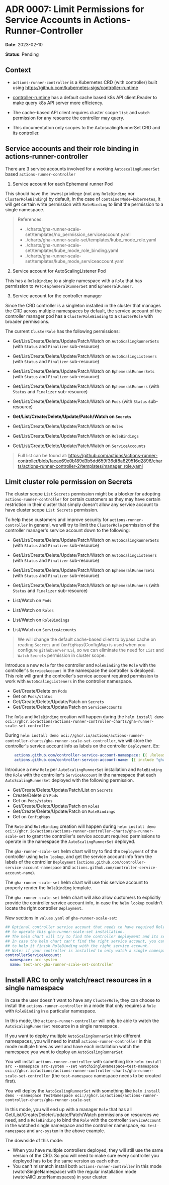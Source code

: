 # ADR 0007: Limit Permissions for Service Accounts in Actions-Runner-Controller
**Date**: 2023-02-10

**Status**: Pending

## Context

- `actions-runner-controller` is a Kubernetes CRD (with controller) built using https://github.com/kubernetes-sigs/controller-runtime

- [controller-runtime](https://github.com/kubernetes-sigs/controller-runtime) has a default cache based k8s API client.Reader to make query k8s API server more efficiency. 

- The cache-based API client requires cluster scope `list` and `watch` permission for any resource the controller may query.

- This documentation only scopes to the AutoscalingRunnerSet CRD and its controller.

## Service accounts and their role binding in actions-runner-controller

There are 3 service accounts involved for a working `AutoscalingRunnerSet` based `actions-runner-controller`

1. Service account for each Ephemeral runner Pod

This should have the lowest privilege (not any `RoleBinding` nor `ClusterRoleBinding`) by default, in the case of `containerMode=kubernetes`, it will get certain write permission with `RoleBinding` to limit the permission to a single namespace.

> References:
> - ./charts/gha-runner-scale-set/templates/no_permission_serviceaccount.yaml
> - ./charts/gha-runner-scale-set/templates/kube_mode_role.yaml
> - ./charts/gha-runner-scale-set/templates/kube_mode_role_binding.yaml
> - ./charts/gha-runner-scale-set/templates/kube_mode_serviceaccount.yaml

2. Service account for AutoScalingListener Pod

This has a `RoleBinding` to a single namespace with a `Role` that has permission to `PATCH` `EphemeralRunnerSet` and `EphemeralRunner`.

3. Service account for the controller manager

Since the CRD controller is a singleton installed in the cluster that manages the CRD across multiple namespaces by default, the service account of the controller manager pod has a `ClusterRoleBinding` to a `ClusterRole` with broader permissions.

The current `ClusterRole` has the following permissions:

- Get/List/Create/Delete/Update/Patch/Watch on `AutoScalingRunnerSets` (with `Status` and `Finalizer` sub-resource)
- Get/List/Create/Delete/Update/Patch/Watch on `AutoScalingListeners` (with `Status` and `Finalizer` sub-resource)
- Get/List/Create/Delete/Update/Patch/Watch on `EphemeralRunnerSets` (with `Status` and `Finalizer` sub-resource)
- Get/List/Create/Delete/Update/Patch/Watch on `EphemeralRunners` (with `Status` and `Finalizer` sub-resource)

- Get/List/Create/Delete/Update/Patch/Watch on `Pods` (with `Status` sub-resource)
- **Get/List/Create/Delete/Update/Patch/Watch on `Secrets`**
- Get/List/Create/Delete/Update/Patch/Watch on `Roles`
- Get/List/Create/Delete/Update/Patch/Watch on `RoleBindings`
- Get/List/Create/Delete/Update/Patch/Watch on `ServiceAccounts`

> Full list can be found at: https://github.com/actions/actions-runner-controller/blob/facae69e0b189d3b5dd659f36df8a829516d2896/charts/actions-runner-controller-2/templates/manager_role.yaml

## Limit cluster role permission on Secrets

The cluster scope `List` `Secrets` permission might be a blocker for adopting `actions-runner-controller` for certain customers as they may have certain restriction in their cluster that simply doesn't allow any service account to have cluster scope `List Secrets` permission. 

To help these customers and improve security for `actions-runner-controller` in general, we will try to limit the `ClusterRole` permission of the controller manager's service account down to the following:

- Get/List/Create/Delete/Update/Patch/Watch on `AutoScalingRunnerSets` (with `Status` and `Finalizer` sub-resource)
- Get/List/Create/Delete/Update/Patch/Watch on `AutoScalingListeners` (with `Status` and `Finalizer` sub-resource)
- Get/List/Create/Delete/Update/Patch/Watch on `EphemeralRunnerSets` (with `Status` and `Finalizer` sub-resource)
- Get/List/Create/Delete/Update/Patch/Watch on `EphemeralRunners` (with `Status` and `Finalizer` sub-resource)

- List/Watch on `Pods`
- List/Watch on `Roles`
- List/Watch on `RoleBindings`
- List/Watch on `ServiceAccounts`

> We will change the default cache-based client to bypass cache on reading `Secrets` and `ConfigMaps`(ConfigMap is used when you configure `githubServerTLS`), so we can eliminate the need for `List` and `Watch` `Secrets` permission in cluster scope.

Introduce a new `Role` for the controller and `RoleBinding` the `Role` with the controller's `ServiceAccount` in the namespace the controller is deployed. This role will grant the controller's service account required permission to work with `AutoScalingListeners` in the controller namespace.

- Get/Create/Delete on `Pods`
- Get on `Pods/status`
- Get/Create/Delete/Update/Patch on `Secrets`
- Get/Create/Delete/Update/Patch on `ServiceAccounts`

The `Role` and `RoleBinding` creation will happen during the `helm install demo oci://ghcr.io/actions/actions-runner-controller-charts/gha-runner-scale-set-controller`

During `helm install demo oci://ghcr.io/actions/actions-runner-controller-charts/gha-runner-scale-set-controller`, we will store the controller's service account info as labels on the controller `Deployment`.
Ex:
```yaml
    actions.github.com/controller-service-account-namespace: {{ .Release.Namespace }}
    actions.github.com/controller-service-account-name: {{ include "gha-runner-scale-set-controller.serviceAccountName" . }}
```

Introduce a new `Role` per `AutoScalingRunnerSet` installation and `RoleBinding` the `Role` with the controller's `ServiceAccount` in the namespace that each `AutoScalingRunnerSet` deployed with the following permission.

- Get/Create/Delete/Update/Patch/List on `Secrets`
- Create/Delete on `Pods`
- Get on `Pods/status`
- Get/Create/Delete/Update/Patch on `Roles`
- Get/Create/Delete/Update/Patch on `RoleBindings`
- Get on `ConfigMaps`

The `Role` and `RoleBinding` creation will happen during `helm install demo oci://ghcr.io/actions/actions-runner-controller-charts/gha-runner-scale-set` to grant the controller's service account required permissions to operate in the namespace the `AutoScalingRunnerSet` deployed.

The `gha-runner-scale-set` helm chart will try to find the `Deployment` of the controller using `helm lookup`, and get the service account info from the labels of the controller `Deployment` (`actions.github.com/controller-service-account-namespace` and `actions.github.com/controller-service-account-name`).

The `gha-runner-scale-set` helm chart will use this service account to properly render the `RoleBinding` template.

The `gha-runner-scale-set` helm chart will also allow customers to explicitly provide the controller service account info, in case the `helm lookup` couldn't locate the right controller `Deployment`.

New sections in `values.yaml` of `gha-runner-scale-set`:
```yaml
## Optional controller service account that needs to have required Role and RoleBinding 
## to operate this gha-runner-scale-set installation.
## The helm chart will try to find the controller deployment and its service account at installation time.
## In case the helm chart can't find the right service account, you can explicitly pass in the following value
## to help it finish RoleBinding with the right service account.
## Note: if your controller is installed to only watch a single namespace, you have to pass these values explicitly.
controllerServiceAccount:
  namespace: arc-system
  name: test-arc-gha-runner-scale-set-controller
```

## Install ARC to only watch/react resources in a single namespace

In case the user doesn't want to have any `ClusterRole`, they can choose to install the `actions-runner-controller` in a mode that only requires a `Role` with `RoleBinding` in a particular namespace.

In this mode, the `actions-runner-controller` will only be able to watch the `AutoScalingRunnerSet` resource in a single namespace.

If you want to deploy multiple `AutoScalingRunnerSet` into different namespaces, you will need to install `actions-runner-controller` in this mode multiple times as well and have each installation watch the namespace you want to deploy an `AutoScalingRunnerSet`

You will install `actions-runner-controller` with something like `helm install arc --namespace arc-system --set watchSingleNamespace=test-namespace oci://ghcr.io/actions/actions-runner-controller-charts/gha-runner-scale-set-controller` (the `test-namespace` namespace needs to be created first).

You will deploy the `AutoScalingRunnerSet` with something like `helm install demo --namespace TestNamespace oci://ghcr.io/actions/actions-runner-controller-charts/gha-runner-scale-set`

In this mode, you will end up with a manager `Role` that has all Get/List/Create/Delete/Update/Patch/Watch permissions on resources we need, and a `RoleBinding` to bind the `Role` with the controller `ServiceAccount` in the watched single namespace and the controller namespace, ex: `test-namespace` and `arc-system` in the above example.

The downside of this mode:
- When you have multiple controllers deployed, they will still use the same version of the CRD. So you will need to make sure every controller you deployed has to be the same version as each other.
- You can't mismatch install both `actions-runner-controller` in this mode (watchSingleNamespace) with the regular installation mode (watchAllClusterNamespaces) in your cluster.